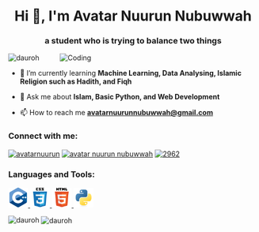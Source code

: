 <h1 align="center">Hi 👋, I'm Avatar Nuurun Nubuwwah</h1>
<h3 align="center">a student who is trying to balance two things</h3>
<img align="right" alt="Coding" width="400" src="https://i.redd.it/b5epmdzoy9l81.jpg">


<p align="left"> <img src="https://komarev.com/ghpvc/?username=dauroh&label=Profile%20views&color=0e75b6&style=flat" alt="dauroh" /> </p>

- 🌱 I’m currently learning **Machine Learning, Data Analysing, Islamic Religion such as Hadith, and Fiqh**

- 💬 Ask me about **Islam, Basic Python, and Web Development**

- 📫 How to reach me **avatarnuurunnubuwwah@gmail.com**

<h3 align="left">Connect with me:</h3>
<p align="left">
<a href="https://instagram.com/avatarnuurun" target="blank"><img align="center" src="https://raw.githubusercontent.com/rahuldkjain/github-profile-readme-generator/master/src/images/icons/Social/instagram.svg" alt="avatarnuurun" height="30" width="40" /></a>
<a href="https://www.youtube.com/c/UCoZI0P65qHr8Ocn0INijm5A" target="blank"><img align="center" src="https://raw.githubusercontent.com/rahuldkjain/github-profile-readme-generator/master/src/images/icons/Social/youtube.svg" alt="avatar nuurun nubuwwah" height="30" width="40" /></a>
<a href="https://discord.gg/2Rnq8NfrYH" target="blank"><img align="center" src="https://raw.githubusercontent.com/rahuldkjain/github-profile-readme-generator/master/src/images/icons/Social/discord.svg" alt="2962" height="30" width="40" /></a>
</p>

<h3 align="left">Languages and Tools:</h3>
<p align="left"> <a href="https://www.w3schools.com/cpp/" target="_blank" rel="noreferrer"> <img src="https://raw.githubusercontent.com/devicons/devicon/master/icons/cplusplus/cplusplus-original.svg" alt="cplusplus" width="40" height="40"/> </a> <a href="https://www.w3schools.com/css/" target="_blank" rel="noreferrer"> <img src="https://raw.githubusercontent.com/devicons/devicon/master/icons/css3/css3-original-wordmark.svg" alt="css3" width="40" height="40"/> </a> <a href="https://www.w3.org/html/" target="_blank" rel="noreferrer"> <img src="https://raw.githubusercontent.com/devicons/devicon/master/icons/html5/html5-original-wordmark.svg" alt="html5" width="40" height="40"/> </a> <a href="https://www.python.org" target="_blank" rel="noreferrer"> <img src="https://raw.githubusercontent.com/devicons/devicon/master/icons/python/python-original.svg" alt="python" width="40" height="40"/> </a> </p>

<p><img align="left" src="https://github-readme-stats.vercel.app/api/top-langs?username=dauroh&show_icons=true&locale=en&layout=compact" alt="dauroh" /></p>

<p>&nbsp;<img align="center" src="https://github-readme-stats.vercel.app/api?username=dauroh&show_icons=true&locale=en" alt="dauroh" /></p>
